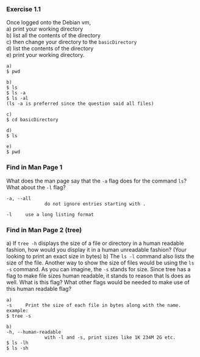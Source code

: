 ### Exercise 1.1
Once logged onto the Debian vm,   
a) print your working directory  
b) list all the contents of the directory  
c) then change your directory to the `basicDirectory`   
d) list the contents of the directory  
e) print your working directory.
```
a) 
$ pwd

b)
$ ls
$ ls -a
$ ls -al 
(ls -a is preferred since the question said all files)

c)
$ cd basicDirectory

d)
$ ls

e)
$ pwd
```

### Find in Man Page 1
What does the man page say that the `-a` flag does for the command `ls`? What about the `-l` flag?

```
-a, --all
              do not ignore entries starting with .

-l     use a long listing format

```
### Find in Man Page 2 (tree)
a) If `tree -h` displays the size of a file or directory in a human readable fashion, how would you display it in a human unreadable fashion? (Your looking to print an exact size in bytes)
b) The `ls -l` command also lists the size of the file. Another way to show the size of files would be using the `ls -s` command. As you can imagine, the `-s` stands for size. Since tree has a flag to make file sizes human readable, it stands to reason that ls does as well. What is this flag? What other flags would be needed to make use of this human readable flag?
```
a) 
-s     Print the size of each file in bytes along with the name.
example:
$ tree -s

b)
-h, --human-readable
              with -l and -s, print sizes like 1K 234M 2G etc.
$ ls -lh
$ ls -sh
```